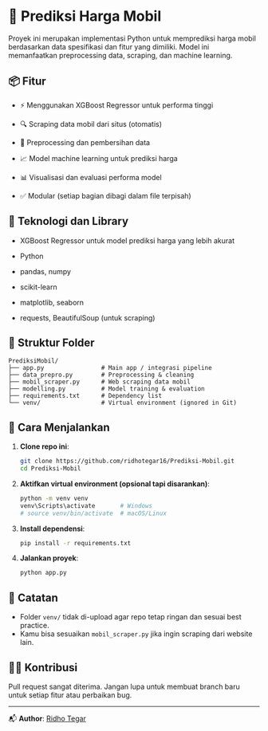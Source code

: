 
# 🚗 Prediksi Harga Mobil

Proyek ini merupakan implementasi Python untuk memprediksi harga mobil berdasarkan data spesifikasi dan fitur yang dimiliki. Model ini memanfaatkan preprocessing data, scraping, dan machine learning.

## 📦 Fitur

- ⚡ Menggunakan XGBoost Regressor untuk performa tinggi

- 🔍 Scraping data mobil dari situs (otomatis)
- 🧹 Preprocessing dan pembersihan data
- 📈 Model machine learning untuk prediksi harga
- 📊 Visualisasi dan evaluasi performa model
- ✅ Modular (setiap bagian dibagi dalam file terpisah)

## 🧠 Teknologi dan Library

- XGBoost Regressor untuk model prediksi harga yang lebih akurat

- Python
- pandas, numpy
- scikit-learn
- matplotlib, seaborn
- requests, BeautifulSoup (untuk scraping)

## 📁 Struktur Folder

```
PrediksiMobil/
├── app.py                # Main app / integrasi pipeline
├── data_prepro.py        # Preprocessing & cleaning
├── mobil_scraper.py      # Web scraping data mobil
├── modelling.py          # Model training & evaluation
├── requirements.txt      # Dependency list
└── venv/                 # Virtual environment (ignored in Git)
```

## 🚀 Cara Menjalankan

1. **Clone repo ini**:
   ```bash
   git clone https://github.com/ridhotegar16/Prediksi-Mobil.git
   cd Prediksi-Mobil
   ```

2. **Aktifkan virtual environment (opsional tapi disarankan)**:
   ```bash
   python -m venv venv
   venv\Scripts\activate       # Windows
   # source venv/bin/activate  # macOS/Linux
   ```

3. **Install dependensi**:
   ```bash
   pip install -r requirements.txt
   ```

4. **Jalankan proyek**:
   ```bash
   python app.py
   ```

## 📌 Catatan

- Folder `venv/` tidak di-upload agar repo tetap ringan dan sesuai best practice.
- Kamu bisa sesuaikan `mobil_scraper.py` jika ingin scraping dari website lain.

## 🙋‍♂️ Kontribusi

Pull request sangat diterima. Jangan lupa untuk membuat branch baru untuk setiap fitur atau perbaikan bug.

---

📬 **Author**: [Ridho Tegar](https://github.com/ridhotegar16)
